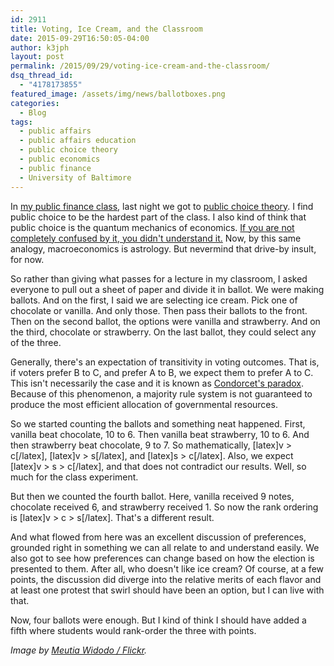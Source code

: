 ```yaml
---
id: 2911
title: Voting, Ice Cream, and the Classroom
date: 2015-09-29T16:50:05-04:00
author: k3jph
layout: post
permalink: /2015/09/29/voting-ice-cream-and-the-classroom/
dsq_thread_id:
  - "4178173855"
featured_image: /assets/img/news/ballotboxes.png
categories:
  - Blog
tags:
  - public affairs
  - public affairs education
  - public choice theory
  - public economics
  - public finance
  - University of Baltimore
---
```

In [my public finance class](/2015/09/05/on-teaching-public-finance/), last night we got to [public choice theory](https://en.wikipedia.org/wiki/Public_choice).  I find public choice to be the hardest part of the class.  I also kind of think that public choice is the quantum mechanics of economics.  [If you are not completely confused by it, you didn't understand it.](http://www.colorado.edu/physics/phys3220/phys3220_fa08/quotes.html)  Now, by this same analogy, macroeconomics is astrology.  But nevermind that drive-by insult, for now.

So rather than giving what passes for a lecture in my classroom, I asked everyone to pull out a sheet of paper and divide it in ballot.  We were making ballots.  And on the first, I said we are selecting ice cream.  Pick one of chocolate or vanilla.  And only those.  Then pass their ballots to the front.  Then on the second ballot, the options were vanilla and strawberry.  And on the third, chocolate or strawberry.  On the last ballot, they could select any of the three.

Generally, there's an expectation of transitivity in voting outcomes.  That is, if voters prefer B to C, and prefer A to B, we expect them to prefer A to C.  This isn't necessarily the case and it is known as [Condorcet's paradox](https://en.wikipedia.org/wiki/Voting_paradox).  Because of this phenomenon, a majority rule system is not guaranteed to produce the most efficient allocation of governmental resources.

So we started counting the ballots and something neat happened.  First, vanilla beat chocolate, 10 to 6.  Then vanilla beat strawberry, 10 to 6.  And then strawberry beat chocolate, 9 to 7.  So mathematically, [latex]v > c[/latex], [latex]v > s[/latex], and [latex]s > c[/latex].  Also, we expect [latex]v > s > c[/latex], and that does not contradict our results.  Well, so much for the class experiment.  

But then we counted the fourth ballot.  Here, vanilla received 9 notes, chocolate received 6, and strawberry received 1.  So now the rank ordering is [latex]v > c > s[/latex].  That's a different result.

And what flowed from here was an excellent discussion of preferences, grounded right in something we can all relate to and understand easily.  We also got to see how preferences can change based on how the election is presented to them.  After all, who doesn't like ice cream?  Of course, at a few points, the discussion did diverge into the relative merits of each flavor and at least one protest that swirl should have been an option, but I can live with that.

Now, four ballots were enough.  But I kind of think I should have added a fifth where students would rank-order the three with points.

_Image by [Meutia Widodo / Flickr](https://www.flickr.com/photos/meutiawidodo/15920070462)._
